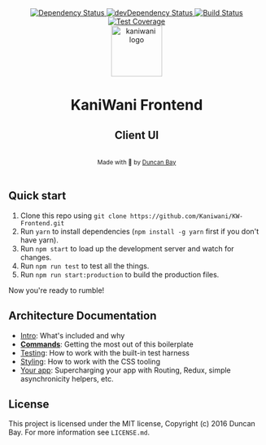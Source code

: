 <div align="center">
  <!-- Dependency Status -->
  <a href="https://david-dm.org/Kaniwani/KanaWana">
    <img src="https://img.shields.io/david/Kaniwani/KW-Frontend.svg" alt="Dependency Status" />
  </a>
  <!-- devDependency Status -->
  <a href="https://david-dm.org/Kaniwani/KW-Frontend#info=devDependencies">
    <img src="https://img.shields.io/david/dev/Kaniwani/KW-Frontend.svg" alt="devDependency Status" />
  </a>
 <!-- Build Status -->
  <a href="https://travis-ci.org/Kaniwani/KW-Frontend">
    <img src="https://img.shields.io/travis/Kaniwani/KW-Frontend.svg" alt="Build Status" />
  </a>
  <!-- Test Coverage -->
  <a href="https://coveralls.io/r/Kaniwani/KW-Frontend">
    <img src="https://img.shields.io/coveralls/Kaniwani/KW-Frontend.svg" alt="Test Coverage" />
  </a>
</div>

<div align="center">
  <img src="https://raw.githubusercontent.com/Kaniwani/KW-Frontend/master/app/shared/assets/img/logo.png" alt="kaniwani logo" width="100px" /><h1><strong>KaniWani Frontend</strong></h1>
  <h2>Client UI</h2>
</div>

<br />

<div align="center">
  <sub>Made with &#128034; by <a href="https://twitter.com/djtbay">Duncan Bay</a></sub>
</div>

<br />

## Quick start

1. Clone this repo using `git clone https://github.com/Kaniwani/KW-Frontend.git`
2. Run `yarn` to install dependencies (`npm install -g yarn` first if you don't have yarn).
3. Run `npm start` to load up the development server and watch for changes.
4. Run `npm run test` to test all the things.
5. Run `npm run start:production` to build the production files.

Now you're ready to rumble!

## Architecture Documentation

- [Intro](docs/general): What's included and why
- [**Commands**](docs/general/commands.md): Getting the most out of this boilerplate
- [Testing](docs/testing): How to work with the built-in test harness
- [Styling](docs/css): How to work with the CSS tooling
- [Your app](docs/js): Supercharging your app with Routing, Redux, simple
  asynchronicity helpers, etc.
  
## License

This project is licensed under the MIT license, Copyright (c) 2016 Duncan Bay. For more information see `LICENSE.md`.
